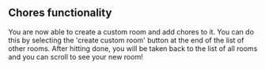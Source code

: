 ## Chores functionality
 You are now able to create a custom room and add chores to it.
 You can do this by selecting the 'create custom room' button at the end of the list of other rooms.
 After hitting done, you will be taken back to the list of all rooms and you can scroll to see your new room!

